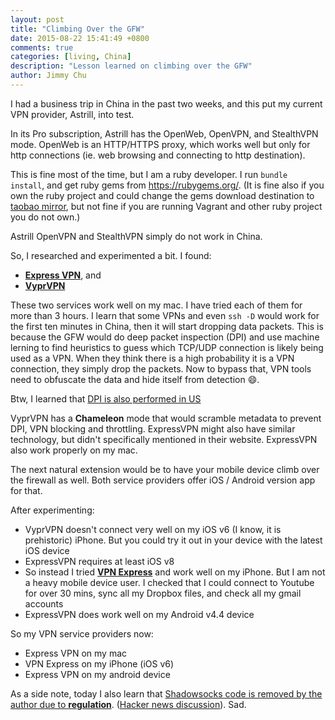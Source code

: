 ```yaml
---
layout: post
title: "Climbing Over the GFW"
date: 2015-08-22 15:41:49 +0800
comments: true
categories: [living, China]
description: "Lesson learned on climbing over the GFW"
author: Jimmy Chu
---
```


I had a business trip in China in the past two weeks, and this put my current VPN provider, Astrill, into test.

In its Pro subscription, Astrill has the OpenWeb, OpenVPN, and StealthVPN mode. OpenWeb is an HTTP/HTTPS proxy, which works well but only for http connections (ie. web browsing and connecting to http destination).

This is fine most of the time, but I am a ruby developer. I run `bundle install`, and get ruby gems from https://rubygems.org/. (It is fine also if you own the ruby project and could change the gems download destination to [taobao mirror](http://ruby.taobao.org/), but not fine if you are running Vagrant and other ruby project you do not own.)

Astrill OpenVPN and StealthVPN simply do not work in China.

So, I researched and experimented a bit. I found:

  * **[Express VPN](https://www.expressvpn.com/)**, and
  * **[VyprVPN](https://www.goldenfrog.com/vyprvpn)**

These two services work well on my mac. I have tried each of them for more than 3 hours. I learn that some VPNs and even `ssh -D` would work for the first ten minutes in China, then it will start dropping data packets. This is because the GFW would do deep packet inspection (DPI) and use machine lerning to find heuristics to guess which TCP/UDP connection is likely being used as a VPN. When they think there is a high probability it is a VPN connection, they simply drop the packets. Now to bypass that, VPN tools need to obfuscate the data and hide itself from detection :smile:.

Btw, I learned that [DPI is also performed in US](https://en.wikipedia.org/wiki/Deep_packet_inspection)

VyprVPN has a **Chameleon** mode that would scramble metadata to prevent DPI, VPN blocking and throttling. ExpressVPN might also have similar technology, but didn't specifically mentioned in their website. ExpressVPN also work properly on my mac.

The next natural extension would be to have your mobile device climb over the firewall as well. Both service providers offer iOS / Android version app for that.

After experimenting:

  * VyprVPN doesn't connect very well on my iOS v6 (I know, it is prehistoric) iPhone. But you could try it out in your device with the latest iOS device
  * ExpressVPN requires at least iOS v8
  * So instead I tried **[VPN Express](https://itunes.apple.com/us/app/vpn-express/id375584677)** and work well on my iPhone. But I am not a heavy mobile device user. I checked that I could connect to Youtube for over 30 mins, sync all my Dropbox files, and check all my gmail accounts
  * ExpressVPN does work well on my Android v4.4 device

So my VPN service providers now:

  * Express VPN on my mac
  * VPN Express on my iPhone (iOS v6)
  * Express VPN on my android device

As a side note, today I also learn that [Shadowsocks code is removed by the author due to **regulation**](https://github.com/shadowsocks/shadowsocks-iOS/issues/124#issuecomment-133630294). ([Hacker news discussion](https://news.ycombinator.com/item?id=10101469)). Sad.
